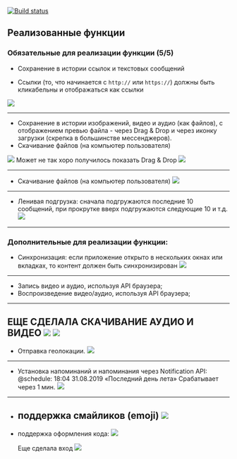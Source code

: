 [![Build status](https://ci.appveyor.com/api/projects/status/mx56cakajy948mg4?svg=true)](https://ci.appveyor.com/project/juliaivi/ahj-diplom-front)

## Реализованные функции

### Обязательные для реализации функции (5/5)

* Сохранение в истории ссылок и текстовых сообщений

* Ссылки (то, что начинается с `http://` или `https://`) должны быть кликабельны и отображаться как ссылки

![](./pic/v1.gif)

---

* Сохранение в истории изображений, видео и аудио (как файлов), с отображением превью файла - через Drag & Drop и через иконку загрузки (скрепка в большинстве мессенджеров). 
* Скачивание файлов (на компьютер пользователя)

![](./pic/p1.png)
Может не так хоро получилось показать Drag & Drop
![](./pic/p2.png)

---

* Скачивание файлов (на компьютер пользователя)
![](./pic/p5.png)
  
---
* Ленивая подгрузка: сначала подгружаются последние 10 сообщений, при прокрутке вверх подгружаются следующие 10 и т.д.
![](./pic/v4.gif)

---
### Дополнительные для реализации функции:
* Cинхронизация: если приложение открыто в нескольких окнах или вкладках, то контент должен быть синхронизирован
![](./pic/p4.png)
---
* Запись видео и аудио, используя API браузера;
* Воспроизведение видео/аудио, используя API браузера;
---
ЕЩЕ СДЕЛАЛА СКАЧИВАНИЕ АУДИО И ВИДЕО
![](./pic/p5.png)
![](./pic/p6.png)
---
* Отправка геолокации.
![](./pic/v7.gif)
---
* Установка напоминаний и напоминания через Notification API: @schedule: 18:04 31.08.2019 «Последний день лета»
  Срабатывает через 1 мин.
![](./pic/p3.jpg)
---
* поддержка смайликов (emoji)
  ![](./pic/p3.png)
  ---
* поддержка оформления кода:
  ![](./pic/v9.gif)
  
  Еще сделала вход
    ![](./pic/v10.gif)

  


  